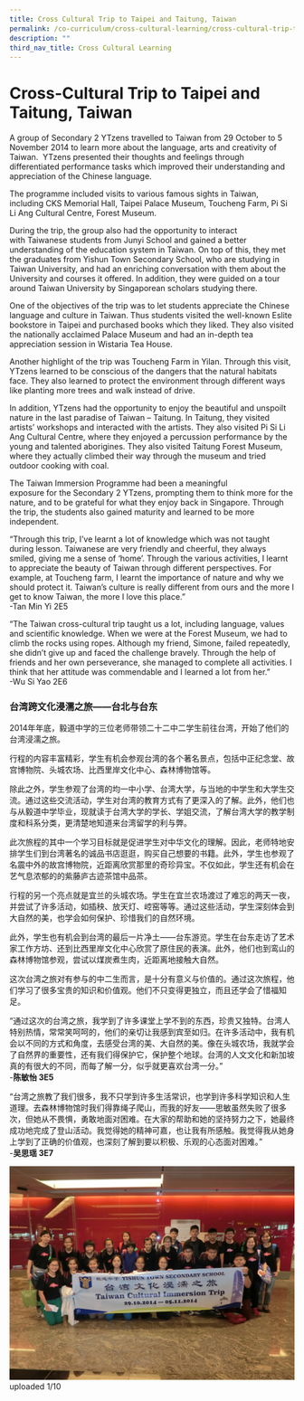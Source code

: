 ```yaml
---
title: Cross Cultural Trip to Taipei and Taitung, Taiwan
permalink: /co-curriculum/cross-cultural-learning/cross-cultural-trip-to-taipei-and-taitung-taiwan/
description: ""
third_nav_title: Cross Cultural Learning
---
```

# **Cross-Cultural Trip to Taipei and Taitung, Taiwan**

A group of Secondary 2 YTzens travelled to Taiwan from 29 October to 5 November 2014 to learn more about the language, arts and creativity of Taiwan.  YTzens presented their thoughts and feelings through differentiated performance tasks which improved their understanding and appreciation of the Chinese language.

The programme included visits to various famous sights in Taiwan, including CKS Memorial Hall, Taipei Palace Museum, Toucheng Farm, Pi Si Li Ang Cultural Centre, Forest Museum.

During the trip, the group also had the opportunity to interact with Taiwanese students from Junyi School and gained a better understanding of the education system in Taiwan. On top of this, they met the graduates from Yishun Town Secondary School, who are studying in Taiwan University, and had an enriching conversation with them about the University and courses it offered. In addition, they were guided on a tour around Taiwan University by Singaporean scholars studying there.

One of the objectives of the trip was to let students appreciate the Chinese language and culture in Taiwan. Thus students visited the well-known Eslite bookstore in Taipei and purchased books which they liked. They also visited the nationally acclaimed Palace Museum and had an in-depth tea appreciation session in Wistaria Tea House.

Another highlight of the trip was Toucheng Farm in Yilan. Through this visit, YTzens learned to be conscious of the dangers that the natural habitats face. They also learned to protect the environment through different ways like planting more trees and walk instead of drive.

In addition, YTzens had the opportunity to enjoy the beautiful and unspoilt nature in the last paradise of Taiwan – Taitung. In Taitung, they visited artists’ workshops and interacted with the artists. They also visited Pi Si Li Ang Cultural Centre, where they enjoyed a percussion performance by the young and talented aborigines. They also visited Taitung Forest Museum, where they actually climbed their way through the museum and tried outdoor cooking with coal.

The Taiwan Immersion Programme had been a meaningful exposure for the Secondary 2 YTzens, prompting them to think more for the nature, and to be grateful for what they enjoy back in Singapore. Through the trip, the students also gained maturity and learned to be more independent.

“Through this trip, I’ve learnt a lot of knowledge which was not taught during lesson. Taiwanese are very friendly and cheerful, they always smiled, giving me a sense of ‘home’. Through the various activities, I learnt to appreciate the beauty of Taiwan through different perspectives. For example, at Toucheng farm, I learnt the importance of nature and why we should protect it. Taiwan’s culture is really different from ours and the more I get to know Taiwan, the more I love this place.”   
\-Tan Min Yi 2E5

“The Taiwan cross-cultural trip taught us a lot, including language, values and scientific knowledge. When we were at the Forest Museum, we had to climb the rocks using ropes. Although my friend, Simone, failed repeatedly, she didn’t give up and faced the challenge bravely. Through the help of friends and her own perseverance, she managed to complete all activities. I think that her attitude was commendable and I learned a lot from her.”   
\-Wu Si Yao 2E6

### **台湾跨文化浸濡之旅——台北与台东**

2014年年底，毅道中学的三位老师带领二十二中二学生前往台湾，开始了他们的台湾浸濡之旅。

行程的内容丰富精彩，学生有机会参观台湾的各个著名景点，包括中正纪念堂、故宫博物院、头城农场、比西里岸文化中心、森林博物馆等。

除此之外，学生参观了台湾的均一中小学、台湾大学，与当地的中学生和大学生交流。通过这些交流活动，学生对台湾的教育方式有了更深入的了解。此外，他们也与从毅道中学毕业，现就读于台湾大学的学长、学姐交流，了解台湾大学的教学制度和科系分类，更清楚地知道来台湾留学的利与弊。

此次旅程的其中一个学习目标就是促进学生对中华文化的理解。因此，老师特地安排学生们到台湾著名的诚品书店逛逛，购买自己想要的书籍。此外，学生也参观了名震中外的故宫博物院，近距离欣赏那里的奇珍异宝。不仅如此，学生还有机会在艺气息浓郁的的紫藤庐古迹茶馆中品茶。

行程的另一个亮点就是宜兰的头城农场。学生在宜兰农场渡过了难忘的两天一夜，并尝试了许多活动，如插秧、放天灯、崆窑等等。通过这些活动，学生深刻体会到大自然的美，也学会如何保护、珍惜我们的自然环境。

此外，学生也有机会到台湾的最后一片净土――台东游览。学生在台东走访了艺术家工作方坊、还到比西里岸文化中心欣赏了原住民的表演。此外，他们也到鸾山的森林博物馆参观，尝试以煤炭煮生肉，近距离地接触大自然。

这次台湾之旅对有参与的中二生而言，是十分有意义与价值的。通过这次旅程，他们学习了很多宝贵的知识和价值观。他们不只变得更独立，而且还学会了惜福知足。

“通过这次的台湾之旅，我学到了许多课堂上学不到的东西，珍贵又独特。台湾人特别热情，常常笑呵呵的，他们的亲切让我感到宾至如归。在许多活动中，我有机会以不同的方式和角度，去感受台湾的美、大自然的美。像在头城农场，我就学会了自然界的重要性，还有我们得保护它，保护整个地球。台湾的人文文化和新加坡真的有很大的不同，而每了解一分，似乎就更喜欢台湾一分。”   
\-**陈敏怡 3E5**

“台湾之旅教了我们很多，我不只学到许多生活常识，也学到许多科学知识和人生道理。去森林博物馆时我们得靠绳子爬山，而我的好友――思敏虽然失败了很多次，但她从不畏惧，勇敢地面对困难。在大家的帮助和她的坚持努力之下，她最终成功地完成了登山活动。我觉得她的精神可嘉，也让我有所感触。我觉得我从她身上学到了正确的价值观，也深刻了解到要以积极、乐观的心态面对困难。”    
\-**吴思瑶 3E7**


![](/images/Taiwan_Beginning_of_a_great_learning_journey.jpg)
uploaded 1/10